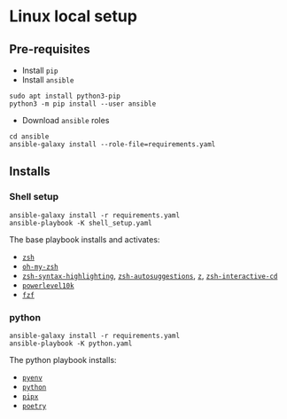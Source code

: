 # Linux local setup

## Pre-requisites

- Install `pip`
- Install `ansible`

```shell
sudo apt install python3-pip
python3 -m pip install --user ansible
```

- Download `ansible` roles

```shell
cd ansible
ansible-galaxy install --role-file=requirements.yaml
```

## Installs

### Shell setup

```shell
ansible-galaxy install -r requirements.yaml
ansible-playbook -K shell_setup.yaml
```

The base playbook installs and activates:

- [`zsh`](https://www.zsh.org/)
- [`oh-my-zsh`](https://ohmyz.sh/)
- [`zsh-syntax-highlighting`](https://github.com/zsh-users/zsh-syntax-highlighting.git), [`zsh-autosuggestions`](https://github.com/zsh-users/zsh-autosuggestions), [`z`](https://github.com/agkozak/zsh-z), [`zsh-interactive-cd`](https://github.com/changyuheng/zsh-interactive-cd)
- [`powerlevel10k`](https://github.com/romkatv/powerlevel10k)
- [`fzf`](https://github.com/junegunn/fzf)

### python

```shell
ansible-galaxy install -r requirements.yaml
ansible-playbook -K python.yaml
```

The python playbook installs:

- [`pyenv`](https://github.com/pyenv/pyenv)
- [`python`](https://en.wikipedia.org/wiki/Python_(programming_language))
- [`pipx`](https://github.com/pypa/pipx)
- [`poetry`](https://python-poetry.org/)
